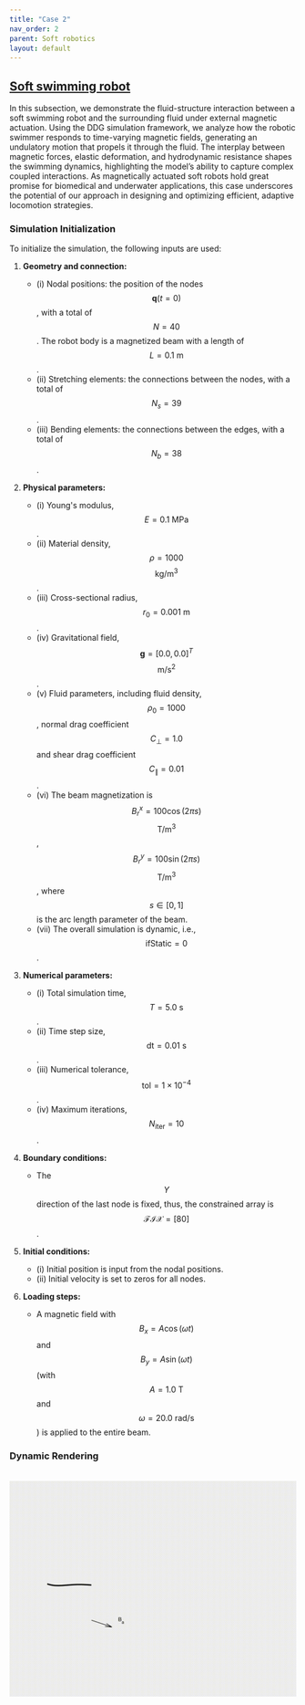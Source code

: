 ```yaml
---
title: "Case 2"
nav_order: 2
parent: Soft robotics
layout: default
---
```


## [Soft swimming robot](https://github.com/weicheng-huang-mechanics/DDG_Tutorial/tree/main/soft_robot/case_2)

In this subsection, we demonstrate the fluid-structure interaction between a soft swimming robot and the surrounding fluid under external magnetic actuation. Using the DDG simulation framework, we analyze how the robotic swimmer responds to time-varying magnetic fields, generating an undulatory motion that propels it through the fluid. The interplay between magnetic forces, elastic deformation, and hydrodynamic resistance shapes the swimming dynamics, highlighting the model’s ability to capture complex coupled interactions. As magnetically actuated soft robots hold great promise for biomedical and underwater applications, this case underscores the potential of our approach in designing and optimizing efficient, adaptive locomotion strategies.

### Simulation Initialization

To initialize the simulation, the following inputs are used:

1. **Geometry and connection:**
   - (i) Nodal positions: the position of the nodes $$\mathbf{q}(t=0)$$, with a total of $$N = 40$$. The robot body is a magnetized beam with a length of $$L = 0.1\mathrm{~m}$$.
   - (ii) Stretching elements: the connections between the nodes, with a total of $$N_s = 39$$.
   - (iii) Bending elements: the connections between the edges, with a total of $$N_b = 38$$.

2. **Physical parameters:**
   - (i) Young's modulus, $$E = 0.1\mathrm{~MPa}$$.
   - (ii) Material density, $$\rho = 1000$$ $$\mathrm{kg/m^3}$$.
   - (iii) Cross-sectional radius, $$r_0 = 0.001\mathrm{~m}$$.
   - (iv) Gravitational field, $$\mathbf{g} = [0.0, 0.0]^T$$ $$\mathrm{m/s^2}$$.
   - (v) Fluid parameters, including fluid density, $$\rho_{0}=1000 $$, normal drag coefficient $$C_{\perp} = 1.0$$ and shear drag coefficient $$C_{\parallel} = 0.01$$.
   - (vi) The beam magnetization is $$B_r^x = 100 \cos(2 \pi s)$$ $$\mathrm{T/m^3}$$, $$B_r^y = 100 \sin(2 \pi s)$$ $$\mathrm{T/m^3}$$, where $$s \in [0,1]$$ is the arc length parameter of the beam.
   - (vii) The overall simulation is dynamic, i.e., $$\mathrm{ifStatic} = 0$$.

3. **Numerical parameters:**
   - (i) Total simulation time, $$T = 5.0\mathrm{~s}$$.
   - (ii) Time step size, $$\mathrm{dt} = 0.01\mathrm{~s}$$.
   - (iii) Numerical tolerance, $$\mathrm{tol} = 1 \times 10^{-4}$$.
   - (iv) Maximum iterations, $$N_{\mathrm{iter}} = 10$$.

4. **Boundary conditions:**
   - The $$Y$$ direction of the last node is fixed, thus, the constrained array is $$\mathcal{FIX} = [80]$$.

5. **Initial conditions:**
   - (i) Initial position is input from the nodal positions.
   - (ii) Initial velocity is set to zeros for all nodes.

6. **Loading steps:**
   - A magnetic field with $$B_x = A \cos(\omega t)$$ and $$B_y = A \sin(\omega t)$$ (with $$A = 1.0\mathrm{~T}$$ and $$\omega = 20.0\mathrm{~rad/s}$$) is applied to the entire beam.


### Dynamic Rendering
<br/><img src='../assets/videos/robot_2.gif' width="600">
